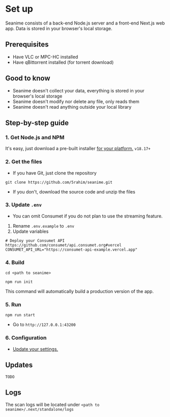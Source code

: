 # Set up

Seanime consists of a back-end Node.js server and a front-end Next.js web app. Data is stored in your browser's local
storage.

## Prerequisites

- Have VLC or MPC-HC installed
- Have qBittorrent installed (for torrent download)

## Good to know

- Seanime doesn't collect your data, everything is stored in your browser's local storage
- Seanime doesn't modify nor delete any file, only reads them
- Seanime doesn't read anything outside your local library

## Step-by-step guide

### 1. Get Node.js and NPM

It's easy, just download a pre-built installer [for your platform.](https://nodejs.org/en/download) `v18.17+`

### 2. Get the files

- If you have Git, just clone the repository

```shell
git clone https://github.com/5rahim/seanime.git
```

- If you don't, download the source code and unzip the files

### 3. Update `.env`

- You can omit Consumet if you do not plan to use the streaming feature.

1. Rename `.env.example` to `.env`
2. Update variables

```dotenv
# Deploy your Consumet API https://github.com/consumet/api.consumet.org#vercel
CONSUMET_API_URL="https://consumet-api-example.vercel.app"
```

### 4. Build

```shell
cd <path to seanime>
```

```shell
npm run init
```

This command will automatically build a production version of the app.

### 5. Run

```shell
npm run start
```

- Go to `http://127.0.0.1:43200`

### 6. Configuration

- [Update your settings.](https://github.com/5rahim/seanime/blob/main/docs/settings.md)

## Updates

`TODO`

## Logs

The scan logs will be located under `<path to seanime>/.next/standalone/logs`
